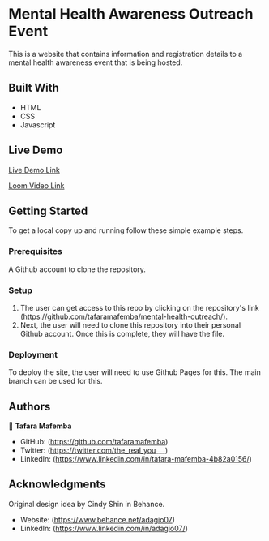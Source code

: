 # Mental Health Awareness Outreach Event

This is a website that contains information and registration details to a mental health awareness event that is being hosted.

## Built With

- HTML
- CSS
- Javascript

## Live Demo

[Live Demo Link](https://tafaramafemba.github.io/mental-health-outreach/)

[Loom Video Link](https://www.loom.com/share/6bd5dbaaedf74a1a8c680d64de21f71b)

## Getting Started

To get a local copy up and running follow these simple example steps.

### Prerequisites
A Github account to clone the repository.
### Setup
1. The user can get access to this repo by clicking on the repository's link (https://github.com/tafaramafemba/mental-health-outreach/). 
2. Next, the user will need to clone this repository into their personal Github account. Once this is complete, they will have the file.
### Deployment
To deploy the site, the user will need to use Github Pages for this. The main branch can be used for this.


## Authors

👤 **Tafara Mafemba**

- GitHub: (https://github.com/tafaramafemba)
- Twitter: (https://twitter.com/the_real_you___)
- LinkedIn: (https://www.linkedin.com/in/tafara-mafemba-4b82a0156/)



## Acknowledgments

 Original design idea by Cindy Shin in Behance.
 - Website: (https://www.behance.net/adagio07)
 - LinkedIn: (https://www.linkedin.com/in/adagio07/)
